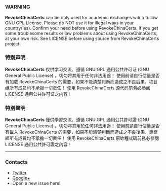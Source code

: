 ### WARNING
**RevokeChinaCerts** can be only used for academic exchanges witch follow GNU GPL License. Please do NOT use it for illegal ways in your country(ies). Confirm your need before using RevokeChinaCerts. If you get some troublesome results or law problems about using RevokeChinaCerts, at your own risk. See LICENSE before using source from RevokeChinaCerts project.

### 特别声明
**RevokeChinaCerts** 仅供学习交流，遵循 GNU GPL 通用公共许可证 (GNU General Public License) ，切勿将其用于任何非法用途！
使用前请自行估量是否有加载 RevokeChinaCerts 的需要，如果不能清楚判断而造成之不良后果，项目组所有成员均不承担一切责任！
使用 RevokeChinaCerts 源代码前务必参阅 LICENSE 通用公共许可证之内容！

### 特別聲明
**RevokeChinaCerts** 僅供學習交流，遵循 GNU GPL 通用公共許可證 (GNU General Public License) ，切勿將其用於任何非法用途！
使用前請自行估量是否有載入 RevokeChinaCerts 的需要，如果不能清楚判斷而造成之不良後果，專案組所有成員均不承擔一切責任！
使用 RevokeChinaCerts 原始程式碼前務必參閱 LICENSE 通用公共許可證之內容！

---

### Contacts
* [Twitter](https://twitter.com/chengr28)
* [Google+](https://plus.google.com/104603245338932141930)
* Open a new issue here!
